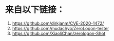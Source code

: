# 来自以下链接：
1. https://github.com/dirkjanm/CVE-2020-1472/
2. https://github.com/mudachyo/ZeroLogon-tester
3. https://github.com/XiaoliChan/zerologon-Shot